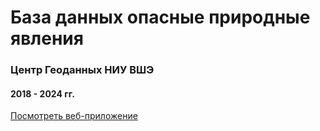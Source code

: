 # База данных опасные природные явления
### Центр Геоданных НИУ ВШЭ
#### 2018 - 2024 гг.


[Посмотреть веб-приложение](https://adaptation-bsvgjwiovzn6sm3afuq5co.streamlit.app/)
